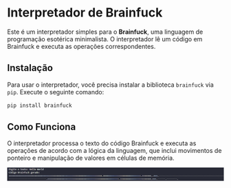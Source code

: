 # Interpretador de Brainfuck

Este é um interpretador simples para o **Brainfuck**, uma linguagem de programação esotérica minimalista. O interpretador lê um código em Brainfuck e executa as operações correspondentes.

## Instalação

Para usar o interpretador, você precisa instalar a biblioteca `brainfuck` via `pip`. Execute o seguinte comando:

```bash
pip install brainfuck
```

## Como Funciona
O interpretador processa o texto do código Brainfuck e executa as operações de acordo com a lógica da linguagem, que inclui movimentos de ponteiro e manipulação de valores em células de memória.

![alt text](exemplo.png)